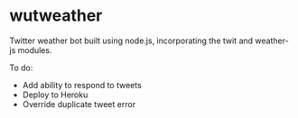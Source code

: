 # wutweather
Twitter weather bot built using node.js, incorporating the twit and weather-js modules. 

To do:
  - Add ability to respond to tweets
  - Deploy to Heroku
  - Override duplicate tweet error

